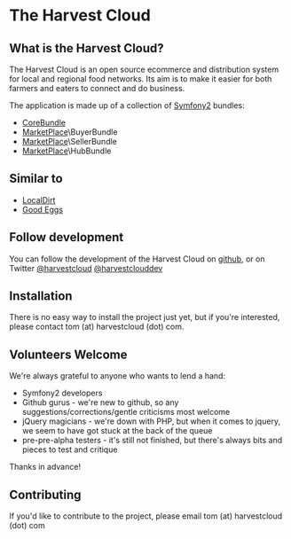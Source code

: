 The Harvest Cloud
=================

What is the Harvest Cloud?
--------------------------

The Harvest Cloud is an open source ecommerce and distribution system for local
and regional food networks.  Its aim is to make it easier for both farmers and
eaters to connect and do business.

The application is made up of a collection of [Symfony2][1] bundles:

  * [CoreBundle][2]
  * [MarketPlace][3]\BuyerBundle
  * [MarketPlace][3]\SellerBundle
  * [MarketPlace][3]\HubBundle

Similar to
----------

  * [LocalDirt][7]
  * [Good Eggs](http://goodeggs.com)

Follow development
------------------

You can follow the development of the Harvest Cloud on [github][4], or on
Twitter [@harvestcloud][5] [@harvestclouddev][6]

Installation
------------

There is no easy way to install the project just yet, but if you're interested,
please contact tom (at) harvestcloud (dot) com.

Volunteers Welcome
------------------

We're always grateful to anyone who wants to lend a hand:

  * Symfony2 developers
  * Github gurus - we're new to github, so any suggestions/corrections/gentle
criticisms most welcome
  * jQuery magicians - we're down with PHP, but when it comes to jquery,
we seem to have got stuck at the back of the queue
  * pre-pre-alpha testers - it's still not finished, but there's always bits
and pieces to test and critique

Thanks in advance!

Contributing
------------

If you'd like to contribute to the project, please email tom (at) harvestcloud
(dot) com

[1]: http://symfony.com
[2]: http://github.com/harvestcloud/CoreBundle
[3]: http://github.com/harvestcloud/MarketPlace
[4]: http://github.com/harvestcloud/harvestcloud
[5]: http://twitter.com/harvestcloud
[6]: http://twitter.com/harvestclouddev
[7]: http://localdirt.com
